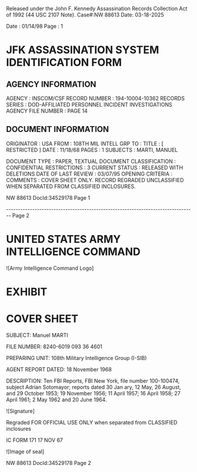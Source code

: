 Released under the John F. Kennedy
Assassination Records Collection Act of
1992 (44 USC 2107 Note). Case#:NW
88613 Date: 03-18-2025

Date : 01/14/98
Page : 1

# JFK ASSASSINATION SYSTEM IDENTIFICATION FORM

## AGENCY INFORMATION

AGENCY : INSCOM/CSF
RECORD NUMBER : 194-10004-10362
RECORDS SERIES : DOD-AFFILIATED PERSONNEL INCIDENT INVESTIGATIONS
AGENCY FILE NUMBER : PAGE 14

## DOCUMENT INFORMATION

ORIGINATOR : USA
FROM : 108TH MIL INTELL GRP
TO :
TITLE : [ RESTRICTED ]
DATE : 11/18/68
PAGES : 1
SUBJECTS : MARTI, MANUEL

DOCUMENT TYPE : PAPER, TEXTUAL DOCUMENT
CLASSIFICATION : CONFIDENTIAL
RESTRICTIONS : 3
CURRENT STATUS : RELEASED WITH DELETIONS
DATE OF LAST REVIEW : 03/07/95
OPENING CRITERIA :
COMMENTS : COVER SHEET ONLY. RECORD REGRADED UNCLASSIFIED WHEN
SEPARATED FROM CLASSIFIED INCLOSURES.

NW 88613 DocId:34529178 Page 1


-------------------------------------------------------------------------------- Page 2

# UNITED STATES ARMY INTELLIGENCE COMMAND

![Army Intelligence Command Logo]

# EXHIBIT

# COVER SHEET

SUBJECT: Manuel MARTI

FILE NUMBER: 8240-6019
093 36 4601

PREPARING UNIT: 108th Military Intelligence Group (I-SIB)

AGENT REPORT DATED: 18 November 1968

DESCRIPTION: Ten FBI Reports, FBI New York, file number 100-100474, subject Adrian Sotomayor; reports dated 30 Jan ary, 12 May, 26 August, and 29 October 1953; 19 November 1956; 11 April 1957; 16 April 1958; 27 April 1961; 2 May 1962 and 20 June 1964.

![Signature]

Regraded FOR OFFICIAL USE ONLY when separated from CLASSIFIED inclosures

IC FORM 171
17 NOV 67

![Image of seal]

NW 88613 DocId:34529178 Page 2
